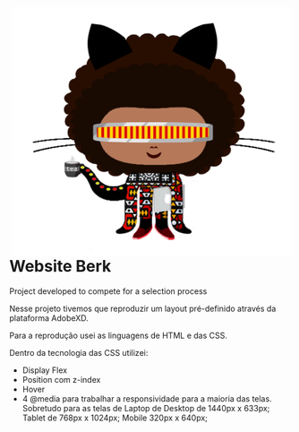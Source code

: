 <img src="assets/img/readme.png" align="right" width="500">

# Website Berk
Project developed to compete for a selection process

Nesse projeto tivemos que reproduzir um layout pré-definido através da plataforma AdobeXD.

Para a reprodução usei as linguagens de HTML e das CSS.

Dentro da tecnologia das CSS utilizei:

- Display Flex
- Position com z-index
- Hover
- 4 @media para trabalhar a responsividade para a maioria das telas. Sobretudo para as telas de Laptop de Desktop de 1440px x 633px; Tablet de 768px x 1024px; Mobile 320px x 640px;
